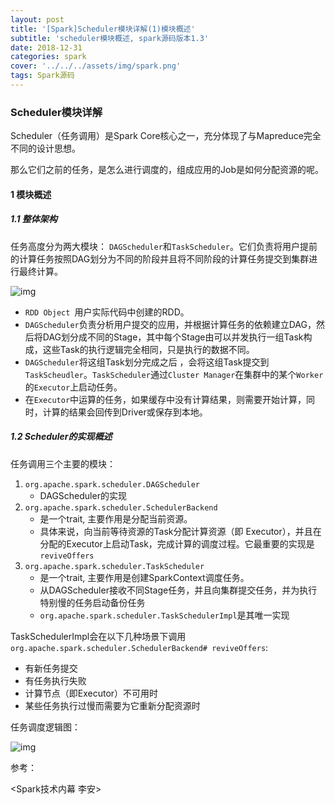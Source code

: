 ```yaml
---
layout: post
title: '[Spark]Scheduler模块详解(1)模块概述'
subtitle: 'scheduler模块概述, spark源码版本1.3'
date: 2018-12-31
categories: spark
cover: '../../../assets/img/spark.png'
tags: Spark源码
---
```


### Scheduler模块详解

Scheduler（任务调用）是Spark Core核心之一，充分体现了与Mapreduce完全不同的设计思想。

那么它们之前的任务，是怎么进行调度的，组成应用的Job是如何分配资源的呢。

#### 1 模块概述

##### 1.1 整体架构

任务高度分为两大模块： `DAGScheduler`和`TaskScheduler`。它们负责将用户提前的计算任务按照DAG划分为不同的阶段并且将不同阶段的计算任务提交到集群进行最终计算。

![img](https://xlactive-1258062314.cos.ap-chengdu.myqcloud.com/2018-12-31-Scheduler.png)

- `RDD Object `用户实际代码中创建的RDD。
- `DAGScheduler`负责分析用户提交的应用，并根据计算任务的依赖建立DAG，然后将DAG划分成不同的Stage，其中每个Stage由可以并发执行一组Task构成，这些Task的执行逻辑完全相同，只是执行的数据不同。
- `DAGScheduler`将这组Task划分完成之后 ，会将这组Task提交到`TaskScheudler`。`TaskScheduler`通过`Cluster Manager`在集群中的某个`Worker`的`Executor`上启动任务。
- 在`Executor`中运算的任务，如果缓存中没有计算结果，则需要开始计算，同时，计算的结果会回传到Driver或保存到本地。

##### 1.2 Scheduler的实现概述

任务调用三个主要的模块：

1. `org.apache.spark.scheduler.DAGScheduler`
   - DAGScheduler的实现
2. `org.apache.spark.scheduler.SchedulerBackend`
   - 是一个trait, 主要作用是分配当前资源。
   - 具体来说，向当前等待资源的Task分配计算资源（即 Executor），并且在分配的Executor上启动Task，完成计算的调度过程。它最重要的实现是`reviveOffers`
3. `org.apache.spark.scheduler.TaskScheduler`
   - 是一个trait, 主要作用是创建SparkContext调度任务。
   - 从DAGScheduler接收不同Stage任务，并且向集群提交任务，并为执行特别慢的任务启动备份任务
   - `org.apache.spark.scheduler.TaskSchedulerImpl`是其唯一实现

TaskSchedulerImpl会在以下几种场景下调用`org.apache.spark.scheduler.SchedulerBackend# reviveOffers`: 

- 有新任务提交
- 有任务执行失败
- 计算节点（即Executor）不可用时
- 某些任务执行过慢而需要为它重新分配资源时

任务调度逻辑图：

![img](https://xlactive-1258062314.cos.ap-chengdu.myqcloud.com/2018-12-31-ClientTaskScheduler.png)



参考：

<Spark技术内幕 李安>

